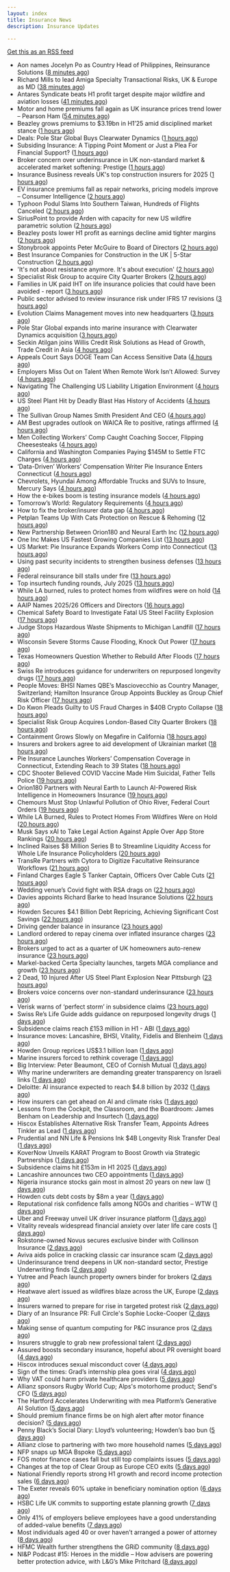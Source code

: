 ```yaml
---
layout: index
title: Insurance News
description: Insurance Updates

---
```


[Get this as an RSS feed](/insurance.rss)

<!-- news_marker starts -->
- Aon names Jocelyn Po as Country Head of Philippines, Reinsurance Solutions ([8 minutes ago](https://www.reinsurancene.ws/aon-names-jocelyn-po-as-country-head-of-philippines-reinsurance-solutions/))
- Richard Mills to lead Amiga Specialty Transactional Risks, UK & Europe as MD ([38 minutes ago](https://www.reinsurancene.ws/richard-mills-to-lead-amiga-specialty-transactional-risks-uk-europe-as-md/))
- Antares Syndicate beats H1 profit target despite major wildfire and aviation losses ([41 minutes ago](https://www.insurancebusinessmag.com/uk/news/breaking-news/antares-syndicate-beats-h1-profit-target-despite-major-wildfire-and-aviation-losses-545978.aspx))
- Motor and home premiums fall again as UK insurance prices trend lower – Pearson Ham ([54 minutes ago](https://www.insurancebusinessmag.com/uk/news/auto-motor/motor-and-home-premiums-fall-again-as-uk-insurance-prices-trend-lower--pearson-ham-545977.aspx))
- Beazley grows premiums to $3.19bn in H1’25 amid disciplined market stance ([1 hours ago](https://www.reinsurancene.ws/beazley-grows-premiums-to-3-19bn-in-h125-amid-disciplined-market-stance/))
- Deals: Pole Star Global Buys Clearwater Dynamics ([1 hours ago](https://insurance-edge.net/2025/08/13/deals-pole-star-global-buys-clearwater-dynamics/))
- Subsiding Insurance: A Tipping Point Moment or Just a Plea For Financial Support? ([1 hours ago](https://insurance-edge.net/2025/08/13/subsiding-insurance-a-tipping-point-moment-or-just-a-plea-for-financial-support/))
- Broker concern over underinsurance in UK non-standard market & accelerated market softening: Prestige ([1 hours ago](https://www.reinsurancene.ws/broker-concern-over-underinsurance-in-uk-non-standard-market-accelerated-market-softening-prestige/))
- Insurance Business reveals UK's top construction insurers for 2025 ([1 hours ago](https://www.insurancebusinessmag.com/uk/news/construction-engineering/insurance-business-reveals-uks-top-construction-insurers-for-2025-545976.aspx))
- EV insurance premiums fall as repair networks, pricing models improve – Consumer Intelligence ([2 hours ago](https://www.insurancebusinessmag.com/uk/news/auto-motor/ev-insurance-premiums-fall-as-repair-networks-pricing-models-improve--consumer-intelligence-545964.aspx))
- Typhoon Podul Slams Into Southern Taiwan, Hundreds of Flights Canceled ([2 hours ago](https://www.insurancejournal.com/news/international/2025/08/13/835521.htm))
- SiriusPoint to provide Arden with capacity for new US wildfire parametric solution ([2 hours ago](https://www.reinsurancene.ws/siriuspoint-to-provide-arden-with-capacity-for-new-us-wildfire-parametric-solution/))
- Beazley posts lower H1 profit as earnings decline amid tighter margins ([2 hours ago](https://www.insurancebusinessmag.com/uk/news/breaking-news/beazley-posts-lower-h1-profit-as-earnings-decline-amid-tighter-margins-545957.aspx))
- Stonybrook appoints Peter McGuire to Board of Directors ([2 hours ago](https://www.reinsurancene.ws/stonybrook-appoints-peter-mcguire-to-board-of-directors/))
- Best Insurance Companies for Construction in the UK | 5-Star Construction ([2 hours ago](https://www.insurancebusinessmag.com/uk/best-insurance/best-insurance-companies-for-construction-in-the-uk--5star-construction-544185.aspx))
- 'It's not about resistance anymore. It's about execution' ([2 hours ago](https://www.insurancebusinessmag.com/uk/news/technology/its-not-about-resistance-anymore--its-about-execution-544054.aspx))
- Specialist Risk Group to acquire City Quarter Brokers ([2 hours ago](https://www.insurancebusinessmag.com/uk/news/breaking-news/specialist-risk-group-to-acquire-city-quarter-brokers-545954.aspx))
- Families in UK paid IHT on life insurance policies that could have been avoided - report ([3 hours ago](https://www.insurancebusinessmag.com/uk/news/life-insurance/families-in-uk-paid-iht-on-life-insurance-policies-that-could-have-been-avoided--report-545953.aspx))
- Public sector advised to review insurance risk under IFRS 17 revisions ([3 hours ago](https://www.insurancebusinessmag.com/uk/news/breaking-news/public-sector-advised-to-review-insurance-risk-under-ifrs-17-revisions-545952.aspx))
- Evolution Claims Management moves into new headquarters ([3 hours ago](https://www.insurancebusinessmag.com/uk/news/breaking-news/evolution-claims-management-moves-into-new-headquarters-545951.aspx))
- Pole Star Global expands into marine insurance with Clearwater Dynamics acquisition ([3 hours ago](https://www.reinsurancene.ws/pole-star-global-expands-into-marine-insurance-with-clearwater-dynamics-acquisition/))
- Seckin Atilgan joins Willis Credit Risk Solutions as Head of Growth, Trade Credit in Asia ([4 hours ago](https://www.reinsurancene.ws/seckin-atilgan-joins-willis-credit-risk-solutions-as-head-of-growth-trade-credit-in-asia/))
- Appeals Court Says DOGE Team Can Access Sensitive Data ([4 hours ago](https://www.insurancejournal.com/news/national/2025/08/13/835493.htm))
- Employers Miss Out on Talent When Remote Work Isn’t Allowed: Survey ([4 hours ago](https://www.insurancejournal.com/news/national/2025/08/13/835489.htm))
- Navigating The Challenging US Liability Litigation Environment ([4 hours ago](https://www.insurancejournal.com/news/national/2025/08/13/835502.htm))
- US Steel Plant Hit by Deadly Blast Has History of Accidents ([4 hours ago](https://www.insurancejournal.com/news/east/2025/08/13/835508.htm))
- The Sullivan Group Names Smith President And CEO ([4 hours ago](https://www.insurancejournal.com/news/west/2025/08/13/835512.htm))
- AM Best upgrades outlook on WAICA Re to positive, ratings affirmed ([4 hours ago](https://www.reinsurancene.ws/am-best-upgrades-outlook-on-waica-re-to-positive-ratings-affirmed/))
- Men Collecting Workers’ Comp Caught Coaching Soccer, Flipping Cheesesteaks ([4 hours ago](https://www.insurancejournal.com/news/east/2025/08/13/835291.htm))
- California and Washington Companies Paying $145M to Settle FTC Charges ([4 hours ago](https://www.insurancejournal.com/news/west/2025/08/13/835475.htm))
- ‘Data-Driven’ Workers’ Compensation Writer Pie Insurance Enters Connecticut ([4 hours ago](https://www.insurancejournal.com/news/east/2025/08/13/835421.htm))
- Chevrolets, Hyundai Among Affordable Trucks and SUVs to Insure, Mercury Says ([4 hours ago](https://www.insurancejournal.com/news/west/2025/08/13/835499.htm))
- How the e-bikes boom is testing insurance models ([4 hours ago](https://www.postonline.co.uk/personal/7958083/how-the-e-bikes-boom-is-testing-insurance-models))
- Tomorrow’s World: Regulatory Requirements ([4 hours ago](https://www.postonline.co.uk/regulation/7958154/tomorrow%E2%80%99s-world-regulatory-requirements))
- How to fix the broker/insurer data gap ([4 hours ago](https://www.postonline.co.uk/technology/7958025/how-to-fix-the-brokerinsurer-data-gap))
- Petplan Teams Up With Cats Protection on Rescue & Rehoming ([12 hours ago](https://insurance-edge.net/2025/08/12/petplan-teams-up-with-cats-protection-on-rescue-rehoming/))
- New Partnership Between Orion180 and Neural Earth Inc ([12 hours ago](https://insurance-edge.net/2025/08/12/new-partnership-between-orion180-and-neural-earth-inc/))
- One Inc Makes US Fastest Growing Companies List ([13 hours ago](https://insurance-edge.net/2025/08/12/one-inc-makes-us-fastest-growing-companies-list/))
- US Market: Pie Insurance Expands Workers Comp into Connecticut ([13 hours ago](https://insurance-edge.net/2025/08/12/us-market-pie-insurance-expands-workers-comp-into-connecticut/))
- Using past security incidents to strengthen business defenses ([13 hours ago](https://www.dig-in.com/opinion/using-past-cybersecurity-incidents-to-strengthen-business-defenses))
- Federal reinsurance bill stalls under fire ([13 hours ago](https://www.dig-in.com/news/federal-reinsurance-bill-stalls-under-fire))
- Top insurtech funding rounds, July 2025 ([13 hours ago](https://www.dig-in.com/list/top-insurtech-funding-rounds-july-2025))
- While LA burned, rules to protect homes from wildfires were on hold ([14 hours ago](https://www.dig-in.com/articles/rules-to-protect-homes-from-wildfires-on-hold-la-fires))
- AAIP Names 2025/26 Officers and Directors ([16 hours ago](https://www.insurancejournal.com/news/southcentral/2025/08/12/835484.htm))
- Chemical Safety Board to Investigate Fatal US Steel Facility Explosion ([17 hours ago](https://www.insurancejournal.com/news/east/2025/08/12/835451.htm))
- Judge Stops Hazardous Waste Shipments to Michigan Landfill ([17 hours ago](https://www.insurancejournal.com/news/midwest/2025/08/12/835462.htm))
- Wisconsin Severe Storms Cause Flooding, Knock Out Power ([17 hours ago](https://www.insurancejournal.com/news/midwest/2025/08/12/835459.htm))
- Texas Homeowners Question Whether to Rebuild After Floods ([17 hours ago](https://www.insurancejournal.com/news/southcentral/2025/08/12/835448.htm))
- Swiss Re introduces guidance for underwriters on repurposed longevity drugs ([17 hours ago](https://www.reinsurancene.ws/swiss-re-introduces-guidance-for-underwriters-on-repurposed-longevity-drugs/))
- People Moves: BHSI Names QBE’s Masciovecchio as Country Manager, Switzerland; Hamilton Insurance Group Appoints Buckley as Group Chief Risk Officer ([17 hours ago](https://www.insurancejournal.com/news/international/2025/08/12/835438.htm))
- Do Kwon Pleads Guilty to US Fraud Charges in $40B Crypto Collapse ([18 hours ago](https://www.insurancejournal.com/news/national/2025/08/12/835435.htm))
- Specialist Risk Group Acquires London-Based City Quarter Brokers ([18 hours ago](https://www.insurancejournal.com/news/international/2025/08/12/835425.htm))
- Containment Grows Slowly on Megafire in California ([18 hours ago](https://www.insurancejournal.com/news/west/2025/08/12/835429.htm))
- Insurers and brokers agree to aid development of Ukrainian market ([18 hours ago](https://www.postonline.co.uk/news/7958879/insurers-and-brokers-agree-to-aid-development-of-ukrainian-market))
- Pie Insurance Launches Workers’ Compensation Coverage in Connecticut, Extending Reach to 39 States ([18 hours ago](https://www.insurtechinsights.com/pie-insurance-launches-workers-compensation-coverage-in-connecticut-extending-reach-to-39-states/))
- CDC Shooter Believed COVID Vaccine Made Him Suicidal, Father Tells Police ([19 hours ago](https://www.insurancejournal.com/news/southeast/2025/08/12/835406.htm))
- Orion180 Partners with Neural Earth to Launch AI-Powered Risk Intelligence in Homeowners Insurance ([19 hours ago](https://www.insurtechinsights.com/orion180-partners-with-neural-earth-to-launch-ai-powered-risk-intelligence-in-homeowners-insurance/))
- Chemours Must Stop Unlawful Pollution of Ohio River, Federal Court Orders ([19 hours ago](https://www.insurancejournal.com/news/southeast/2025/08/12/835394.htm))
- While LA Burned, Rules to Protect Homes From Wildfires Were on Hold ([20 hours ago](https://www.insurancejournal.com/news/west/2025/08/12/835391.htm))
- Musk Says xAI to Take Legal Action Against Apple Over App Store Rankings ([20 hours ago](https://www.insurancejournal.com/news/national/2025/08/12/835379.htm))
- Inclined Raises $8 Million Series B to Streamline Liquidity Access for Whole Life Insurance Policyholders ([20 hours ago](https://www.insurtechinsights.com/inclined-raises-8-million-series-b-to-streamline-liquidity-access-for-whole-life-insurance-policyholders/))
- TransRe Partners with Cytora to Digitize Facultative Reinsurance Workflows ([21 hours ago](https://www.insurtechinsights.com/transre-partners-with-cytora-to-digitize-facultative-reinsurance-workflows/))
- Finland Charges Eagle S Tanker Captain, Officers Over Cable Cuts ([21 hours ago](https://www.insurancejournal.com/news/international/2025/08/12/835374.htm))
- Wedding venue’s Covid fight with RSA drags on ([22 hours ago](https://www.postonline.co.uk/commercial/7958873/wedding-venue%E2%80%99s-covid-fight-with-rsa-drags-on))
- Davies appoints Richard Barke to head Insurance Solutions ([22 hours ago](https://www.insurancebusinessmag.com/uk/news/breaking-news/davies-appoints-richard-barke-to-head-insurance-solutions-545841.aspx))
- Howden Secures $4.1 Billion Debt Repricing, Achieving Significant Cost Savings ([22 hours ago](https://www.insurtechinsights.com/howden-secures-4-1-billion-debt-repricing-achieving-significant-cost-savings/))
- Driving gender balance in insurance ([23 hours ago](https://www.insurancebusinessmag.com/uk/news/breaking-news/driving-gender-balance-in-insurance-545839.aspx))
- Landlord ordered to repay cinema over inflated insurance charges ([23 hours ago](https://www.insurancebusinessmag.com/uk/news/legal-insights/landlord-ordered-to-repay-cinema-over-inflated-insurance-charges-545828.aspx))
- Brokers urged to act as a quarter of UK homeowners auto-renew insurance ([23 hours ago](https://www.insurancebusinessmag.com/uk/news/property-insurance/brokers-urged-to-act-as-a-quarter-of-uk-homeowners-autorenew-insurance-545833.aspx))
- Markel-backed Certa Specialty launches, targets MGA compliance and growth ([23 hours ago](https://www.insurancebusinessmag.com/uk/news/breaking-news/markelbacked-certa-specialty-launches-targets-mga-compliance-and-growth-545826.aspx))
- 2 Dead, 10 Injured After US Steel Plant Explosion Near Pittsburgh ([23 hours ago](https://www.insurancejournal.com/news/east/2025/08/12/835339.htm))
- Brokers voice concerns over non-standard underinsurance ([23 hours ago](https://www.postonline.co.uk/broker/7958868/brokers-voice-concerns-over-non-standard-underinsurance))
- Verisk warns of ‘perfect storm’ in subsidence claims ([23 hours ago](https://www.postonline.co.uk/news/7958874/verisk-warns-of-%E2%80%98perfect-storm%E2%80%99-in-subsidence-claims))
- Swiss Re’s Life Guide adds guidance on repurposed longevity drugs ([1 days ago](https://ifamagazine.com/swiss-res-life-guide-adds-guidance-on-repurposed-longevity-drugs/))
- Subsidence claims reach £153 million in H1 - ABI ([1 days ago](https://www.insurancebusinessmag.com/uk/news/catastrophe/subsidence-claims-reach-153-million-in-h1--abi-545817.aspx))
- Insurance moves: Lancashire, BHSI, Vitality, Fidelis and Blenheim ([1 days ago](https://www.insurancebusinessmag.com/uk/news/breaking-news/insurance-moves-lancashire-bhsi-vitality-fidelis-and-blenheim-545816.aspx))
- Howden Group reprices US$3.1 billion loan ([1 days ago](https://www.insurancebusinessmag.com/uk/news/breaking-news/howden-group-reprices-us3-1-billion-loan-545809.aspx))
- Marine insurers forced to rethink coverage ([1 days ago](https://www.insurancebusinessmag.com/uk/news/marine/marine-insurers-forced-to-rethink-coverage-545808.aspx))
- Big Interview: Peter Beaumont, CEO of Cornish Mutual ([1 days ago](https://www.postonline.co.uk/commercial/7957996/big-interview-peter-beaumont-ceo-of-cornish-mutual))
- Why marine underwriters are demanding greater transparency on Israeli links ([1 days ago](https://www.postonline.co.uk/lloyd%E2%80%99slondon/7958862/why-marine-underwriters-are-demanding-greater-transparency-on-israeli-links))
- Deloitte: AI insurance expected to reach $4.8 billion by 2032 ([1 days ago](https://www.dig-in.com/news/deloitte-ai-insurance-expected-to-reach-4-8-billion-by-2032))
- How insurers can get ahead on AI and climate risks ([1 days ago](https://www.dig-in.com/news/how-insurers-can-get-ahead-on-ai-and-climate-risks))
- Lessons from the Cockpit, the Classroom, and the Boardroom: James Benham on Leadership and Insurtech ([1 days ago](https://www.insurtechinsights.com/lessons-from-the-cockpit-the-classroom-and-the-boardroom-james-benham-on-leadership-and-insurtech/))
- Hiscox Establishes Alternative Risk Transfer Team, Appoints Adrees Tinkler as Lead ([1 days ago](https://www.insurtechinsights.com/hiscox-establishes-alternative-risk-transfer-team-appoints-adrees-tinkler-as-lead/))
- Prudential and NN Life & Pensions Ink $4B Longevity Risk Transfer Deal ([1 days ago](https://www.insurtechinsights.com/prudential-and-nn-life-pensions-ink-4b-longevity-risk-transfer-deal/))
- KoverNow Unveils KARAT Program to Boost Growth via Strategic Partnerships ([1 days ago](https://www.insurtechinsights.com/kovernow-unveils-karat-program-to-boost-growth-via-strategic-partnerships/))
- Subsidence claims hit £153m in H1 2025 ([1 days ago](https://www.postonline.co.uk/claims/7958872/subsidence-claims-hit-%C2%A3153m-in-h1-2025))
- Lancashire announces two CEO appointments ([1 days ago](https://www.postonline.co.uk/lloyd%E2%80%99slondon/7958870/lancashire-announces-two-ceo-appointments))
- Nigeria insurance stocks gain most in almost 20 years on new law ([1 days ago](https://www.dig-in.com/articles/nigeria-insurance-stocks-gain-most-20-years-on-new-law))
- Howden cuts debt costs by $8m a year ([1 days ago](https://www.postonline.co.uk/news/7958871/howden-cuts-debt-costs-by-8m-a-year))
- Reputational risk confidence falls among NGOs and charities – WTW ([1 days ago](https://www.insurancebusinessmag.com/uk/news/non-profits/reputational-risk-confidence-falls-among-ngos-and-charities--wtw-545741.aspx))
- Uber and Freeway unveil UK driver insurance platform ([1 days ago](https://www.postonline.co.uk/personal/7958864/uber-and-freeway-unveil-uk-driver-insurance-platform))
- Vitality reveals widespread financial anxiety over later life care costs ([1 days ago](https://ifamagazine.com/vitality-reveals-widespread-financial-anxiety-over-later-life-care-costs/))
- Rokstone-owned Novus secures exclusive binder with Collinson Insurance ([2 days ago](https://www.insurancebusinessmag.com/uk/news/breaking-news/rokstoneowned-novus-secures-exclusive-binder-with-collinson-insurance-545690.aspx))
- Aviva aids police in cracking classic car insurance scam ([2 days ago](https://www.postonline.co.uk/claims/7958866/aviva-aids-police-in-cracking-classic-car-insurance-scam))
- Underinsurance trend deepens in UK non-standard sector, Prestige Underwriting finds ([2 days ago](https://www.insurancebusinessmag.com/uk/news/breaking-news/underinsurance-trend-deepens-in-uk-nonstandard-sector-prestige-underwriting-finds-545681.aspx))
- Yutree and Peach launch property owners binder for brokers ([2 days ago](https://www.insurancebusinessmag.com/uk/news/property-insurance/yutree-and-peach-launch-property-owners-binder-for-brokers-545680.aspx))
- Heatwave alert issued as wildfires blaze across the UK, Europe ([2 days ago](https://www.insurancebusinessmag.com/uk/news/catastrophe/heatwave-alert-issued-as-wildfires-blaze-across-the-uk-europe-545668.aspx))
- Insurers warned to prepare for rise in targeted protest risk ([2 days ago](https://www.postonline.co.uk/risk-management/7958207/insurers-warned-to-prepare-for-rise-in-targeted-protest-risk))
- Diary of an Insurance PR: Full Circle's Sophie Locke-Cooper ([2 days ago](https://www.postonline.co.uk/people/7957975/diary-of-an-insurance-pr-full-circles-sophie-locke-cooper))
- Making sense of quantum computing for P&C insurance pros ([2 days ago](https://www.dig-in.com/opinion/making-sense-of-quantum-computing-for-p-c-insurance-pros))
- Insurers struggle to grab new professional talent ([2 days ago](https://www.dig-in.com/news/insurers-struggle-to-grab-new-professional-talent))
- Assured boosts secondary insurance, hopeful about PR oversight board ([4 days ago](https://www.dig-in.com/news/assured-boosts-secondary-insurance-hopeful-about-pr-oversight-board))
- Hiscox introduces sexual misconduct cover ([4 days ago](https://www.postonline.co.uk/commercial/7958861/hiscox-introduces-sexual-misconduct-cover))
- Sign of the times: Grad’s internship plea goes viral ([4 days ago](https://www.postonline.co.uk/news/7958858/sign-of-the-times-grad%E2%80%99s-internship-plea-goes-viral))
- Why VAT could harm private healthcare providers ([5 days ago](https://ifamagazine.com/why-vat-could-harm-private-healthcare-providers/))
- Allianz sponsors Rugby World Cup; Alps's motorhome product; Send's CFO ([5 days ago](https://www.postonline.co.uk/news/7958853/allianz-sponsors-rugby-world-cup-alpss-motorhome-product-sends-cfo))
- The Hartford Accelerates Underwriting with mea Platform’s Generative AI Solution ([5 days ago](https://www.insurtechinsights.com/the-hartford-accelerates-underwriting-with-mea-platforms-generative-ai-solution/))
- Should premium finance firms be on high alert after motor finance decision? ([5 days ago](https://www.postonline.co.uk/regulation/7958311/should-premium-finance-firms-be-on-high-alert-after-motor-finance-decision))
- Penny Black’s Social Diary: Lloyd’s volunteering; Howden’s bao bun ([5 days ago](https://www.postonline.co.uk/people/7958082/penny-black%E2%80%99s-social-diary-lloyd%E2%80%99s-volunteering-howden%E2%80%99s-bao-bun))
- Allianz close to partnering with two more household names ([5 days ago](https://www.postonline.co.uk/news/7958857/allianz-close-to-partnering-with-two-more-household-names))
- NFP snaps up MGA Bspoke ([5 days ago](https://www.postonline.co.uk/news/7958856/nfp-snaps-up-mga-bspoke))
- FOS motor finance cases fall but still top complaints issues ([5 days ago](https://www.postonline.co.uk/personal/7958855/fos-motor-finance-cases-fall-but-still-top-complaints-issues))
- Changes at the top of Clear Group as Europe CEO exits ([5 days ago](https://www.postonline.co.uk/news/7958854/changes-at-the-top-of-clear-group-as-europe-ceo-exits))
- National Friendly reports strong H1 growth and record income protection sales ([6 days ago](https://ifamagazine.com/national-friendly-reports-strong-h1-growth-and-record-income-protection-sales/))
- The Exeter reveals 60% uptake in beneficiary nomination option ([6 days ago](https://ifamagazine.com/the-exeter-reveals-60-uptake-in-beneficiary-nomination-option/))
- HSBC Life UK commits to supporting estate planning growth ([7 days ago](https://ifamagazine.com/hsbc-life-uk-commits-to-supporting-estate-planning-growth/))
- Only 41% of employers believe employees have a good understanding of added-value benefits ([7 days ago](https://ifamagazine.com/only-41-of-employers-believe-employees-have-a-good-understanding-of-added-value-benefits/))
- Most individuals aged 40 or over haven’t arranged a power of attorney ([8 days ago](https://ifamagazine.com/most-individuals-aged-40-or-over-havent-arranged-a-power-of-attorney/))
- HFMC Wealth further strengthens the GRiD community ([8 days ago](https://ifamagazine.com/hfmc-wealth-further-strengthens-the-grid-community/))
- NI&P Podcast #15: Heroes in the middle – How advisers are powering better protection advice, with L&G’s Mike Pritchard ([8 days ago](https://ifamagazine.com/nip-podcast-15-heroes-in-the-middle-how-advisers-are-powering-better-protection-advice-with-lgs-mike-pritchard/))

<!-- news_marker ends -->